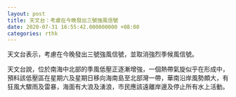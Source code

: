 ```yaml
---
layout: post
title: 天文台：考慮在今晚發出三號強風信號
date: 2020-07-31 16:55:42.000000000 +08:00
categories: rthk
---
```


天文台表示，考慮在今晚發出三號強風信號，並取消強烈季候風信號。

天文台說，位於南海中北部的季風低壓正逐漸增強，一個熱帶氣旋似乎在形成中，預料該低壓區在星期六及星期日移向海南島至北部灣一帶，華南沿岸風勢頗大，有狂風大驟雨及雷暴，海面有大浪及湧浪，市民應該遠離岸邊及停止所有水上活動。
